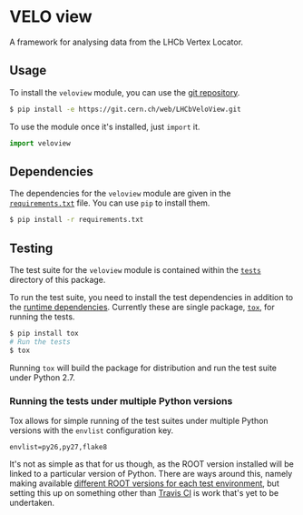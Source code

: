 VELO view
=========

A framework for analysing data from the LHCb Vertex Locator.

Usage
-----

To install the `veloview` module, you can use the [git repository](https://git.cern.ch/web/LHCbVeloView.git).

```bash
$ pip install -e https://git.cern.ch/web/LHCbVeloView.git
```

To use the module once it's installed, just `import` it.

```python
import veloview
```

Dependencies
------------

The dependencies for the `veloview` module are given in the [`requirements.txt`](requirements.txt) file.
You can use `pip` to install them.

```bash
$ pip install -r requirements.txt
```

Testing
-------

The test suite for the `veloview` module is contained within the [`tests`](tests) directory of this package.

To run the test suite, you need to install the test dependencies in addition to the [runtime dependencies](#dependencies).
Currently these are single package, [`tox`](https://testrun.org/tox/latest/), for running the tests.

```bash
$ pip install tox
# Run the tests
$ tox
```

Running `tox` will build the package for distribution and run the test suite under Python 2.7.

### Running the tests under multiple Python versions

Tox allows for simple running of the test suites under multiple Python versions with the `envlist` configuration key.

```
envlist=py26,py27,flake8
```

It's not as simple as that for us though, as the ROOT version installed will be linked to a particular version of Python.
There are ways around this, namely making available [different ROOT versions for each test environment](https://github.com/alexpearce/travis-ci-root-builds), but setting this up on something other than [Travis CI](https://travis-ci.org/) is work that's yet to be undertaken.
